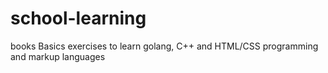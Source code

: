 # school-learning
books Basics exercises to learn golang, C++ and HTML/CSS programming and markup languages 
